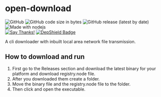 # open-download
![GitHub](https://img.shields.io/github/license/tarithj/open-download?style=flat-square)
![GitHub code size in bytes](https://img.shields.io/github/languages/code-size/tarithj/open-download?style=flat-square)
![GitHub release (latest by date)](https://img.shields.io/github/v/release/tarithj/open-download?style=flat-square)
![Made with nodejs](https://img.shields.io/badge/Made%20with-Nodejs-red?style=flat-square)  
[![Say Thanks!](https://img.shields.io/badge/Say%20Thanks-!-1EAEDB.svg?style=flat-square)](https://saythanks.io/to/tarithj@gmail.com)
[![DepShield Badge](https://depshield.sonatype.org/badges/owner/repository/depshield.svg)](https://depshield.github.io)  


A cli downloader with inbuilt local area network file transmission.

## How to download and run
1. First go to the Releases section and download the latest binary for your platform and download registry.node file.
2. After you downloaded them create a folder.
3. Move the binary file and the registry.node file to the folder.
4. Then click and open the executable.
